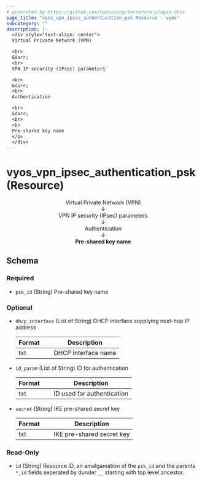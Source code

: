```yaml
---
# generated by https://github.com/hashicorp/terraform-plugin-docs
page_title: "vyos_vpn_ipsec_authentication_psk Resource - vyos"
subcategory: ""
description: |-
  <div style="text-align: center">
  Virtual Private Network (VPN)

  <br>
  &darr;
  <br>
  VPN IP security (IPsec) parameters

  <br>
  &darr;
  <br>
  Authentication

  <br>
  &darr;
  <br>
  <b>
  Pre-shared key name
  </b>
  </div>
---
```


# vyos_vpn_ipsec_authentication_psk (Resource)

<div style="text-align: center">
Virtual Private Network (VPN)

<br>
&darr;
<br>
VPN IP security (IPsec) parameters

<br>
&darr;
<br>
Authentication

<br>
&darr;
<br>
<b>
Pre-shared key name
</b>
</div>



<!-- schema generated by tfplugindocs -->
## Schema

### Required

- `psk_id` (String) Pre-shared key name

### Optional

- `dhcp_interface` (List of String) DHCP interface supplying next-hop IP address

    |  Format &emsp; | Description  |
    |----------|---------------|
    |  txt  &emsp; |  DHCP interface name  |
- `id_param` (List of String) ID for authentication

    |  Format &emsp; | Description  |
    |----------|---------------|
    |  txt  &emsp; |  ID used for authentication  |
- `secret` (String) IKE pre-shared secret key

    |  Format &emsp; | Description  |
    |----------|---------------|
    |  txt  &emsp; |  IKE pre-shared secret key  |

### Read-Only

- `id` (String) Resource ID, an amalgamation of the `psk_id` and the parents `*_id` fields seperated by dunder `__` starting with top level ancestor.
